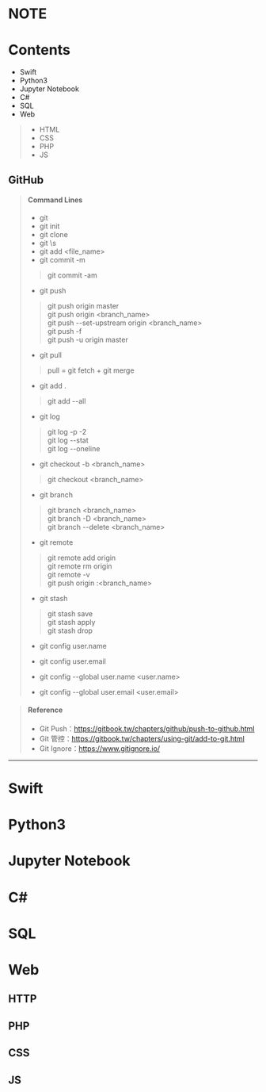 # NOTE
# Contents

+ Swift
+ Python3
+ Jupyter Notebook
+ C#
+ SQL
+ Web
> + HTML
> + CSS
> + PHP
> + JS


## GitHub
> #### Command Lines
> + git 
> + git init
> + git clone <https>
> + git \s
> + git add <file_name>
> + git commit -m <commit>
> > git commit -am <commit>
> + git push
> > git push origin master  
> > git push origin <branch_name>  
> > git push --set-upstream origin <branch_name>  
> > git push -f  
> > git push -u origin master  
> + git pull
> > pull = git fetch + git merge
> + git add .
> > git add --all
> + git log
> > git log -p -2  
> > git log --stat  
> > git log --oneline  
> + git checkout -b <branch_name>
> > git checkout <branch_name>
> + git branch
> > git branch <branch_name>  
> > git branch -D <branch_name>  
> > git branch --delete <branch_name>  
> 
> + git remote
> > git remote add origin  
> > git remote rm origin  
> > git remote -v  
> > git push origin :<branch_name>  
> 
> + git stash
> > git stash save  
> > git stash apply  
> > git stash drop  
> 
> + git config user.name
> + git config user.email
> 
> + git config --global user.name <user.name>
> + git config --global user.email <user.email>


> #### Reference
> + Git Push：https://gitbook.tw/chapters/github/push-to-github.html
> + Git 管控：https://gitbook.tw/chapters/using-git/add-to-git.html
> + Git Ignore：https://www.gitignore.io/

----


# Swift
# Python3
# Jupyter Notebook
# C#
# SQL
# Web
## HTTP
## PHP
## CSS
## JS
